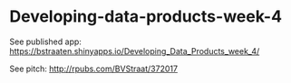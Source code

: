 # Developing-data-products-week-4

See published app: https://bstraaten.shinyapps.io/Developing_Data_Products_week_4/

See pitch: http://rpubs.com/BVStraat/372017



